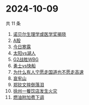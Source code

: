 # 2024-10-09

共 11 条

<!-- BEGIN ZHIHUSEARCH -->
<!-- 最后更新时间 Wed Oct 09 2024 11:18:43 GMT+0800 (China Standard Time) -->
1. [诺贝尔生理学或医学奖揭晓](https://www.zhihu.com/search?q=诺贝尔生理学或医学奖揭晓)
1. [A股](https://www.zhihu.com/search?q=A股)
1. [今日寒露](https://www.zhihu.com/search?q=今日寒露)
1. [太阳vs湖人](https://www.zhihu.com/search?q=太阳vs湖人)
1. [G2战胜WBG](https://www.zhihu.com/search?q=G2战胜WBG)
1. [勇士vs快船](https://www.zhihu.com/search?q=勇士vs快船)
1. [为什么有人宁愿走国道也不愿走高速 ](https://www.zhihu.com/search?q=为什么有人宁愿走国道也不愿走高速 )
1. [哀牢山](https://www.zhihu.com/search?q=哀牢山)
1. [郑钦文摔倒落泪](https://www.zhihu.com/search?q=郑钦文摔倒落泪)
1. [徐州一餐饮店发生火灾](https://www.zhihu.com/search?q=徐州一餐饮店发生火灾)
1. [燃油附加费下调](https://www.zhihu.com/search?q=燃油附加费下调)
<!-- END ZHIHUSEARCH -->
